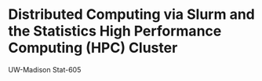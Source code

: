 # Distributed Computing via Slurm and the Statistics High Performance Computing (HPC) Cluster

UW-Madison Stat-605

